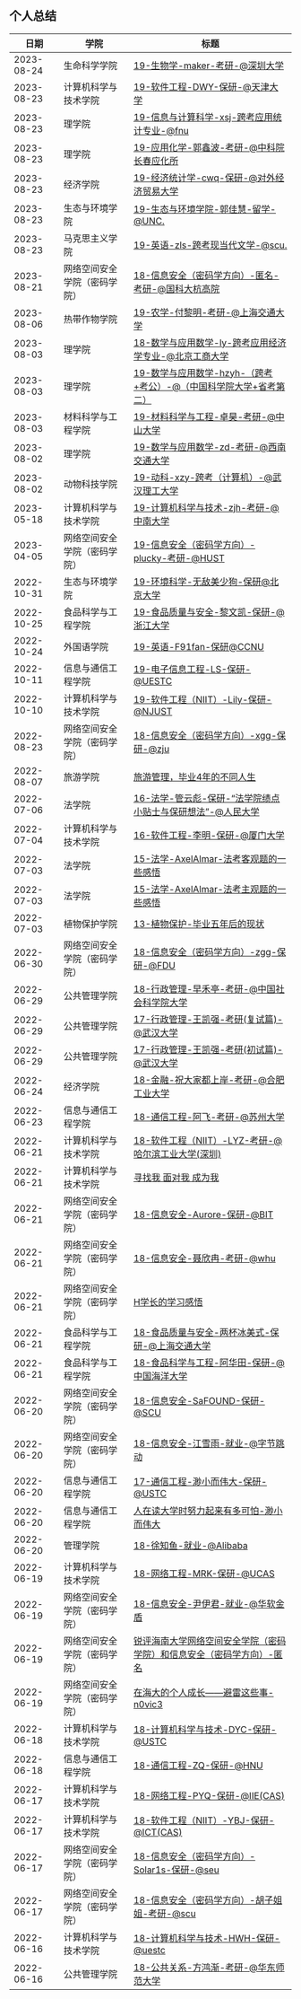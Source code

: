 ## 个人总结

<!-- recent-update-start -->
| 日期 | 学院 | 标题 |
| ---- | ---- | ---- |
| 2023-08-24 | 生命科学学院 | [19-生物学-maker-考研-@深圳大学](personal-summary/smkx/19-生物学-maker-考研-@深圳大学.md) |
| 2023-08-23 | 计算机科学与技术学院 | [19-软件工程-DWY-保研-@天津大学](personal-summary/cs/19-软件工程-DWY-保研-@天津大学.md) |
| 2023-08-23 | 理学院 | [19-信息与计算科学-xsj-跨考应用统计专业-@fnu](personal-summary/lixue/19-信息与计算科学-xsj-跨考应用统计专业-@fnu.md) |
| 2023-08-23 | 理学院 | [19-应用化学-郭鑫波-考研-@中科院长春应化所](personal-summary/lixue/19-应用化学-郭鑫波-保研-@中科院长春应化所.md) |
| 2023-08-23 | 经济学院 | [19-经济统计学-cwq-保研-@对外经济贸易大学](personal-summary/jingji/19-经济统计学-cwq-保研-@对外经济贸易大学.md) |
| 2023-08-23 | 生态与环境学院 | [19-生态与环境学院-郭佳慧-留学-@UNC.](personal-summary/sthj/19-生态与环境学院-郭佳慧-留学-@UNC.md) |
| 2023-08-23 | 马克思主义学院 | [19-英语-zls-跨考现当代文学-@scu.](personal-summary/mks/19-英语-zls-跨考现当代文学-@scu.md) |
| 2023-08-21 | 网络空间安全学院（密码学院） | [18-信息安全（密码学方向）-匿名-考研-@国科大杭高院](https://zhuanlan.zhihu.com/p/625418401) |
| 2023-08-06 | 热带作物学院 | [19-农学-付黎明-考研-@上海交通大学](personal-summary/rdzw/19-农学-付黎明-考研-@上海交通大学.md) |
| 2023-08-03 | 理学院 | [18-数学与应用数学-ly-跨考应用经济学专业-@北京工商大学](personal-summary/lixue/18-数学与应用数学-ly-跨考应用经济学专业-@北工商.md) |
| 2023-08-03 | 理学院 | [19-数学与应用数学-hzyh-（跨考+考公）-@（中国科学院大学+省考第二）](personal-summary/lixue/19-数学与应用数学-（跨考+考公）-@（中国科学院大学+省考第二）.md) |
| 2023-08-03 | 材料科学与工程学院 | [19-材料科学与工程-卓昊-考研-@中山大学](personal-summary/cailiao/19-材料科学与工程-卓昊-考研-@中山大学.md) |
| 2023-08-02 | 理学院 | [19-数学与应用数学-zd-考研-@西南交通大学](personal-summary/lixue/19-应数-zd-考研-@西南交通大学.md) |
| 2023-08-02 | 动物科技学院 | [19-动科-xzy-跨考（计算机）-@武汉理工大学](personal-summary/dwkj/19-动科-xzy-跨考-计算机-@武汉理工大学.md) |
| 2023-05-18 | 计算机科学与技术学院 | [19-计算机科学与技术-zjh-考研-@中南大学](https://zhuanlan.zhihu.com/p/626397747) |
| 2023-04-05 | 网络空间安全学院（密码学院） | [19-信息安全（密码学方向）-plucky-考研-@HUST](personal-summary/cse/19-信息安全（密码学方向）-plucky-考研-@HUST.md) |
| 2022-10-31 | 生态与环境学院 | [19-环境科学-无敌美少狗-保研@北京大学](https://www.bilibili.com/video/BV1814y1j78A/?share_source=copy_web&vd_source=1d24b8668d9a982639b17fbd66e7748d) |
| 2022-10-25 | 食品科学与工程学院 | [19-食品质量与安全-黎文凯-保研-@浙江大学](personal-summary/shipin/19-食品质量与安全-黎文凯-保研-@浙江大学.md) |
| 2022-10-24 | 外国语学院 | [19-英语-F91fan-保研@CCNU](personal-summary/waiguoyu/19-英语-F91fan-保研@CCNU.md) |
| 2022-10-11 | 信息与通信工程学院 | [19-电子信息工程-LS-保研-@UESTC](personal-summary/sice/19-电子信息工程-LS-保研-@UESTC.md) |
| 2022-10-10 | 计算机科学与技术学院 | [19-软件工程（NIIT）-Lily-保研-@NJUST](https://mp.weixin.qq.com/s/KH6gdpeT4ES3SN0K01Yh9A) |
| 2022-08-23 | 网络空间安全学院（密码学院） | [18-信息安全（密码学方向）-xgg-保研-@zju](personal-summary/cse/18-信息安全（密码学方向）-xgg-保研-@zju.md) |
| 2022-08-07 | 旅游学院 | [旅游管理，毕业4年的不同人生](https://www.bilibili.com/video/BV17U4y1v7MS) |
| 2022-07-06 | 法学院 | [16-法学-管云彪-保研-“法学院绩点小贴士与保研想法”-@人民大学](personal-summary/law/16-法学-管云彪-保研-“法学院绩点小贴士与保研想法”-@人民大学.md) |
| 2022-07-04 | 计算机科学与技术学院 | [16-软件工程-李明-保研-@厦门大学](personal-summary/cs/16-软件工程-李明-保研-@厦门大学.md) |
| 2022-07-03 | 法学院 | [15-法学-AxelAlmar-法考客观题的一些感悟](https://zhuanlan.zhihu.com/p/45610719?utm_source=wechat_session&utm_medium=social&utm_oi=997200635032301568&utm_campaign=shareopn) |
| 2022-07-03 | 法学院 | [15-法学-AxelAlmar-法考主观题的一些感悟](https://zhuanlan.zhihu.com/p/54068198) |
| 2022-07-03 | 植物保护学院 | [13-植物保护-毕业五年后的现状](https://www.bilibili.com/video/BV1nY4y1n7NE) |
| 2022-06-30 | 网络空间安全学院（密码学院） | [18-信息安全（密码学方向）-zgg-保研-@FDU](personal-summary/cse/18-信息安全（密码学方向）-zgg-保研-@fdu.md) |
| 2022-06-29 | 公共管理学院 | [18-行政管理-早禾亭-考研-@中国社会科学院大学](personal-summary/gongguan/18-行政管理-早禾亭-考研-@中国社会科学院大学.md) |
| 2022-06-29 | 公共管理学院 | [17-行政管理-王凯强-考研(复试篇)-@武汉大学](https://zhuanlan.zhihu.com/p/450339848?utm_source=wechat_session&utm_medium=social&utm_oi=997200635032301568&utm_campaign=shareopn) |
| 2022-06-29 | 公共管理学院 | [17-行政管理-王凯强-考研(初试篇)-@武汉大学](https://zhuanlan.zhihu.com/p/361687473?utm_source=wechat_session&utm_medium=social&utm_oi=997200635032301568&utm_campaign=shareopn) |
| 2022-06-24 | 经济学院 | [18-金融-祝大家都上岸-考研-@合肥工业大学](personal-summary/jingji/18-金融-祝大家都上岸-考研-@合肥工业大学.md) |
| 2022-06-23 | 信息与通信工程学院 | [18-通信工程-阿飞-考研-@苏州大学](https://zhuanlan.zhihu.com/p/492633325) |
| 2022-06-21 | 计算机科学与技术学院 | [18-软件工程（NIIT）-LYZ-考研-@哈尔滨工业大学(深圳)](https://zhuanlan.zhihu.com/p/498009692?utm_source=wechat_session&utm_medium=social&utm_oi=993920704961724416&utm_content=group3_article&utm_campaign=shareopn) |
| 2022-06-21 | 计算机科学与技术学院 | [寻找我 面对我 成为我](https://www.yuque.com/docs/share/d32e755d-0a33-45a0-aadc-637da0d564e9?#) |
| 2022-06-21 | 网络空间安全学院（密码学院） | [18-信息安全-Aurore-保研-@BIT](personal-summary/cse/18-信息安全-Aurore-保研-@BIT.md) |
| 2022-06-21 | 网络空间安全学院（密码学院） | [18-信息安全-聂欣冉-考研-@whu](personal-summary/cse/18-信息安全-聂欣冉-考研-@WHU.md) |
| 2022-06-21 | 网络空间安全学院（密码学院） | [H学长的学习感悟](personal-summary/cse/H学长的学习感悟.md) |
| 2022-06-21 | 食品科学与工程学院 | [18-食品质量与安全-两杯冰美式-保研-@上海交通大学](personal-summary/shipin/18-食品质量与安全-两杯冰美式-保研-@上海交通大学.md) |
| 2022-06-21 | 食品科学与工程学院 | [18-食品科学与工程-阿华田-保研-@中国海洋大学](personal-summary/shipin/18-食品科学与工程-阿华田-保研-@中国海洋大学.md) |
| 2022-06-20 | 网络空间安全学院（密码学院） | [18-信息安全-SaFOUND-保研-@SCU](personal-summary/cse/18-信息安全-SaFOUND-保研-@SCU.md) |
| 2022-06-20 | 网络空间安全学院（密码学院） | [18-信息安全-江雪雨-就业-@字节跳动](personal-summary/cse/18-信息安全-江雪雨-就业-@字节跳动.md) |
| 2022-06-20 | 信息与通信工程学院 | [17-通信工程-渺小而伟大-保研-@USTC](personal-summary/sice/17-通信工程-渺小而伟大-保研-@USTC.md) |
| 2022-06-20 | 信息与通信工程学院 | [人在读大学时努力起来有多可怕-渺小而伟大](personal-summary/sice/人在读大学时努力起来有多可怕-渺小而伟大.md) |
| 2022-06-20 | 管理学院 | [18-徐知鱼-就业-@Alibaba](personal-summary/guanli/18-徐知鱼-就业-@Alibaba.md) |
| 2022-06-19 | 计算机科学与技术学院 | [18-网络工程-MRK-保研-@UCAS](personal-summary/cs/18-网络工程-MRK-保研-@UCAS.md) |
| 2022-06-19 | 网络空间安全学院（密码学院） | [18-信息安全-尹伊君-就业-@华软金盾](https://www.ljhyyj.ml/archives/2022-06-19-10-45-34) |
| 2022-06-19 | 网络空间安全学院（密码学院） | [锐评海南大学网络空间安全学院（密码学院）和信息安全（密码学方向）-匿名](personal-summary/cse/锐评海南大学网络空间安全学院（密码学院）和密码学实验班-匿名.md) |
| 2022-06-19 | 网络空间安全学院（密码学院） | [在海大的个人成长——避雷这些事-n0vic3](personal-summary/cse/在海大的个人成长——避雷这些事-n0vic3.md) |
| 2022-06-18 | 计算机科学与技术学院 | [18-计算机科学与技术-DYC-保研-@USTC](personal-summary/cs/18-计算机科学与技术-DYC-保研-@USTC.md) |
| 2022-06-18 | 信息与通信工程学院 | [18-通信工程-ZQ-保研-@HNU](personal-summary/sice/18-通信工程-ZQ-保研-@HNU.md) |
| 2022-06-17 | 计算机科学与技术学院 | [18-网络工程-PYQ-保研-@IIE(CAS)](personal-summary/cs/18-网络工程-PYQ-保研-@IIE(CAS).md) |
| 2022-06-17 | 计算机科学与技术学院 | [18-软件工程（NIIT）-YBJ-保研-@ICT(CAS)](https://blog.bj-yan.top/p/misc-man-man-qiu-xue-lu/) |
| 2022-06-17 | 网络空间安全学院（密码学院） | [18-信息安全（密码学方向）-Solar1s-保研-@seu](personal-summary/cse/18-信息安全（密码学方向）-Solar1s-保研-@seu.md) |
| 2022-06-17 | 网络空间安全学院（密码学院） | [18-信息安全（密码学方向）-胡子姐姐-考研-@scu](personal-summary/cse/18-信息安全（密码学方向）-胡子姐姐-考研-@scu) |
| 2022-06-16 | 计算机科学与技术学院 | [18-计算机科学与技术-HWH-保研-@uestc](personal-summary/cs/18-计算机科学与技术-HWH-保研-@uestc.md) |
| 2022-06-16 | 公共管理学院 | [18-公共关系-方鸿渐-考研-@华东师范大学](personal-summary/gongguan/18-公共关系-方鸿渐-考研-@华东师范大学.md) |

<!-- recent-update-end -->